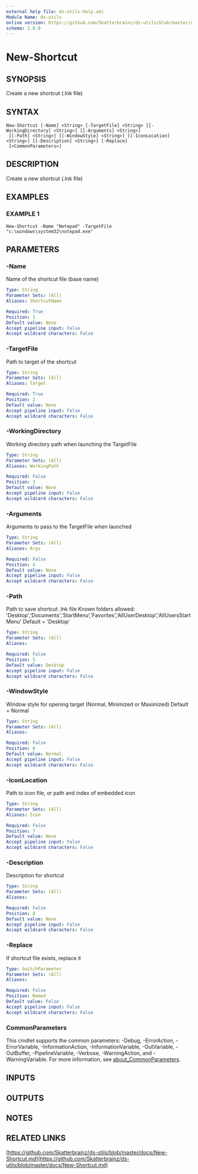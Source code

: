 ```yaml
---
external help file: ds-utils-help.xml
Module Name: ds-utils
online version: https://github.com/Skatterbrainz/ds-utils/blob/master/docs/New-Shortcut.md
schema: 2.0.0
---
```


# New-Shortcut

## SYNOPSIS
Create a new shortcut (.lnk file)

## SYNTAX

```
New-Shortcut [-Name] <String> [-TargetFile] <String> [[-WorkingDirectory] <String>] [[-Arguments] <String>]
 [[-Path] <String>] [[-WindowStyle] <String>] [[-IconLocation] <String>] [[-Description] <String>] [-Replace]
 [<CommonParameters>]
```

## DESCRIPTION
Create a new shortcut (.lnk file)

## EXAMPLES

### EXAMPLE 1
```
New-Shortcut -Name "Notepad" -TargetFile "c:\windows\system32\notepad.exe"
```

## PARAMETERS

### -Name
Name of the shortcut file (base name)

```yaml
Type: String
Parameter Sets: (All)
Aliases: ShortcutName

Required: True
Position: 1
Default value: None
Accept pipeline input: False
Accept wildcard characters: False
```

### -TargetFile
Path to target of the shortcut

```yaml
Type: String
Parameter Sets: (All)
Aliases: Target

Required: True
Position: 2
Default value: None
Accept pipeline input: False
Accept wildcard characters: False
```

### -WorkingDirectory
Working directory path when launching the TargetFile

```yaml
Type: String
Parameter Sets: (All)
Aliases: WorkingPath

Required: False
Position: 3
Default value: None
Accept pipeline input: False
Accept wildcard characters: False
```

### -Arguments
Arguments to pass to the TargetFile when launched

```yaml
Type: String
Parameter Sets: (All)
Aliases: Args

Required: False
Position: 4
Default value: None
Accept pipeline input: False
Accept wildcard characters: False
```

### -Path
Path to save shortcut .lnk file
Known folders allowed: 'Desktop','Documents','StartMenu','Favorites','AllUserDesktop','AllUsersStartMenu'
Default = 'Desktop'

```yaml
Type: String
Parameter Sets: (All)
Aliases:

Required: False
Position: 5
Default value: Desktop
Accept pipeline input: False
Accept wildcard characters: False
```

### -WindowStyle
Window style for opening target (Normal, Minimized or Maximized) Default = Normal

```yaml
Type: String
Parameter Sets: (All)
Aliases:

Required: False
Position: 6
Default value: Normal
Accept pipeline input: False
Accept wildcard characters: False
```

### -IconLocation
Path to icon file, or path and index of embedded icon

```yaml
Type: String
Parameter Sets: (All)
Aliases: Icon

Required: False
Position: 7
Default value: None
Accept pipeline input: False
Accept wildcard characters: False
```

### -Description
Description for shortcut

```yaml
Type: String
Parameter Sets: (All)
Aliases:

Required: False
Position: 8
Default value: None
Accept pipeline input: False
Accept wildcard characters: False
```

### -Replace
If shortcut file exists, replace it

```yaml
Type: SwitchParameter
Parameter Sets: (All)
Aliases:

Required: False
Position: Named
Default value: False
Accept pipeline input: False
Accept wildcard characters: False
```

### CommonParameters
This cmdlet supports the common parameters: -Debug, -ErrorAction, -ErrorVariable, -InformationAction, -InformationVariable, -OutVariable, -OutBuffer, -PipelineVariable, -Verbose, -WarningAction, and -WarningVariable. For more information, see [about_CommonParameters](http://go.microsoft.com/fwlink/?LinkID=113216).

## INPUTS

## OUTPUTS

## NOTES

## RELATED LINKS

[https://github.com/Skatterbrainz/ds-utils/blob/master/docs/New-Shortcut.md](https://github.com/Skatterbrainz/ds-utils/blob/master/docs/New-Shortcut.md)


